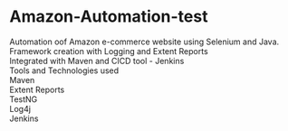 # Amazon-Automation-test

Automation oof Amazon e-commerce website using Selenium and Java.<br>
Framework creation with Logging and Extent Reports<br>
Integrated with Maven and CICD tool - Jenkins<br>
Tools and Technologies used <br>
Maven<br>
Extent Reports<br>
TestNG<br>
Log4j<br>
Jenkins<br>
